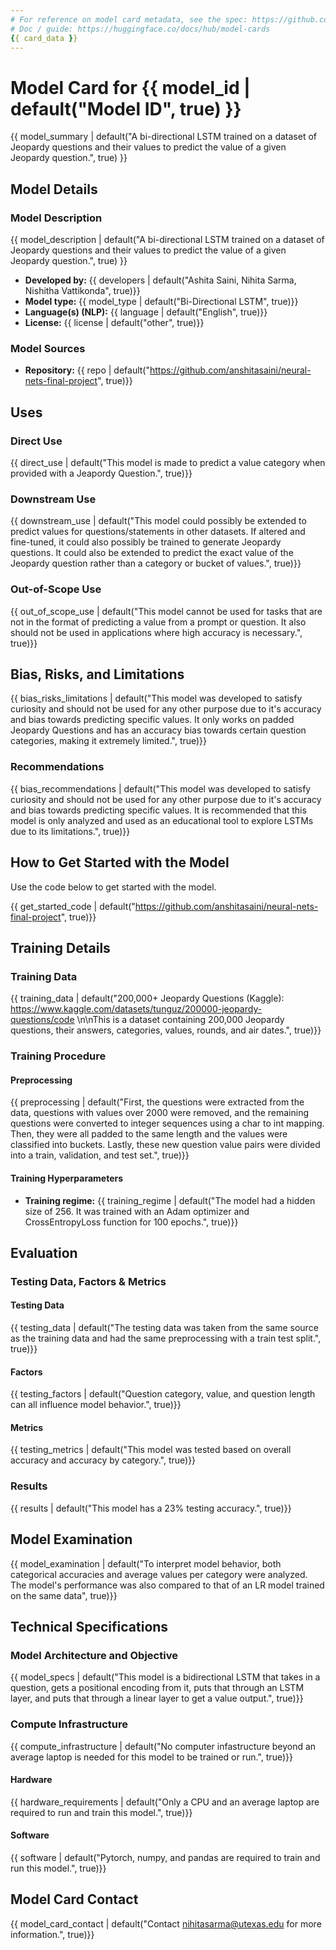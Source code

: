 ```yaml
---
# For reference on model card metadata, see the spec: https://github.com/huggingface/hub-docs/blob/main/modelcard.md?plain=1
# Doc / guide: https://huggingface.co/docs/hub/model-cards
{{ card_data }}
---
```


# Model Card for {{ model_id | default("Model ID", true) }}

{{ model_summary | default("A bi-directional LSTM trained on a dataset of Jeopardy questions and their values to predict the value of a given Jeopardy question.", true) }}

## Model Details

### Model Description

{{ model_description | default("A bi-directional LSTM trained on a dataset of Jeopardy questions and their values to predict the value of a given Jeopardy question.", true) }}

- **Developed by:** {{ developers | default("Ashita Saini, Nihita Sarma, Nishitha Vattikonda", true)}}
- **Model type:** {{ model_type | default("Bi-Directional LSTM", true)}}
- **Language(s) (NLP):** {{ language | default("English", true)}}
- **License:** {{ license | default("other", true)}}

### Model Sources

- **Repository:** {{ repo | default("https://github.com/anshitasaini/neural-nets-final-project", true)}}

## Uses

### Direct Use

{{ direct_use | default("This model is made to predict a value category when provided with a Jeapordy Question.", true)}}

### Downstream Use

{{ downstream_use | default("This model could possibly be extended to predict values for questions/statements in other datasets. If altered and fine-tuned, it could also possibly be trained to generate Jeopardy questions. It could also be extended to predict the exact value of the Jeopardy question rather than a category or bucket of values.", true)}}

### Out-of-Scope Use

{{ out_of_scope_use | default("This model cannot be used for tasks that are not in the format of predicting a value from a prompt or question. It also should not be used in applications where high accuracy is necessary.", true)}}

## Bias, Risks, and Limitations

{{ bias_risks_limitations | default("This model was developed to satisfy curiosity and should not be used for any other purpose due to it's accuracy and bias towards predicting specific values. It only works on padded Jeopardy Questions and has an accuracy bias towards certain question categories, making it extremely limited.", true)}}

### Recommendations

{{ bias_recommendations | default("This model was developed to satisfy curiosity and should not be used for any other purpose due to it's accuracy and bias towards predicting specific values. It is recommended that this model is only analyzed and used as an educational tool to explore LSTMs due to its limitations.", true)}}

## How to Get Started with the Model

Use the code below to get started with the model.

{{ get_started_code | default("https://github.com/anshitasaini/neural-nets-final-project", true)}}

## Training Details

### Training Data

{{ training_data | default("200,000+ Jeopardy Questions (Kaggle): https://www.kaggle.com/datasets/tunguz/200000-jeopardy-questions/code \n\nThis is a dataset containing 200,000 Jeopardy questions, their answers, categories, values, rounds, and air dates.", true)}}

### Training Procedure

#### Preprocessing

{{ preprocessing | default("First, the questions were extracted from the data, questions with values over 2000 were removed, and the remaining questions were converted to integer sequences using a char to int mapping. Then, they were all padded to the same length and the values were classified into buckets. Lastly, these new question value pairs were divided into a train, validation, and test set.", true)}}

#### Training Hyperparameters

- **Training regime:** {{ training_regime | default("The model had a hidden size of 256. It was trained with an Adam optimizer and CrossEntropyLoss function for 100 epochs.", true)}} 

## Evaluation

### Testing Data, Factors & Metrics

#### Testing Data

{{ testing_data | default("The testing data was taken from the same source as the training data and had the same preprocessing with a train test split.", true)}}

#### Factors

{{ testing_factors | default("Question category, value, and question length can all influence model behavior.", true)}}

#### Metrics

{{ testing_metrics | default("This model was tested based on overall accuracy and accuracy by category.", true)}}

### Results

{{ results | default("This model has a 23% testing accuracy.", true)}}

## Model Examination

{{ model_examination | default("To interpret model behavior, both categorical accuracies and average values per category were analyzed. The model's performance was also compared to that of an LR model trained on the same data", true)}}

## Technical Specifications

### Model Architecture and Objective

{{ model_specs | default("This model is a bidirectional LSTM that takes in a question, gets a positional encoding from it, puts that through an LSTM layer, and puts that through a linear layer to get a value output.", true)}}

### Compute Infrastructure

{{ compute_infrastructure | default("No computer infastructure beyond an average laptop is needed for this model to be trained or run.", true)}}

#### Hardware

{{ hardware_requirements | default("Only a CPU and an average laptop are required to run and train this model.", true)}}

#### Software

{{ software | default("Pytorch, numpy, and pandas are required to train and run this model.", true)}}

## Model Card Contact

{{ model_card_contact | default("Contact nihitasarma@utexas.edu for more information.", true)}}
